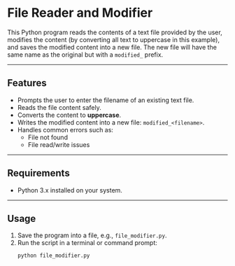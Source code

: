 # File Reader and Modifier

This Python program reads the contents of a text file provided by the user, modifies the content (by converting all text to uppercase in this example), and saves the modified content into a new file. The new file will have the same name as the original but with a `modified_` prefix.

---

## Features
- Prompts the user to enter the filename of an existing text file.
- Reads the file content safely.
- Converts the content to **uppercase**.
- Writes the modified content into a new file: `modified_<filename>`.
- Handles common errors such as:
  - File not found
  - File read/write issues

---

## Requirements
- Python 3.x installed on your system.

---

## Usage

1. Save the program into a file, e.g., `file_modifier.py`.
2. Run the script in a terminal or command prompt:
   ```bash
   python file_modifier.py
